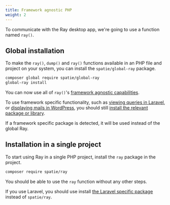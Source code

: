 ```yaml
---
title: Framework agnostic PHP
weight: 2
---
```


To communicate with the Ray desktop app, we're going to use a function named `ray()`. 

## Global installation

To make the `ray()`, `dump()` and `ray()` functions available in an PHP file and project on your system, you can install the `spatie/global-ray` package.

```bash
composer global require spatie/global-ray
global-ray install
```

You can now use all of `ray()`'s [framework agnostic capabilities](https://spatie.be/docs/ray/v1/usage/framework-agnostic-php-project). 

To use framework specific functionality, such as [viewing queries in Laravel](https://spatie.be/docs/ray/v1/usage/laravel#showing-queries), or [displaying mails in WordPress](https://spatie.be/docs/ray/v1/usage/wordpress#displaying-mails), you should still [install the relevant package or library](https://spatie.be/docs/ray/v1/installation-in-your-project/introduction).

If a framework specific package is detected, it will be used instead of the global Ray.

## Installation in a single project

To start using Ray in a single PHP project, install the `ray` package in the project.

```bash
composer require spatie/ray
```

You should be able to use the `ray` function without any other steps.

If you use Laravel, you should use install [the Laravel specific package](/docs/ray/v1/installation-in-your-project/laravel) instead of `spatie/ray`.
